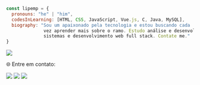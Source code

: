 ```javascript
const lipemp = {
  pronouns: "he" | "him",
  codesInLearning: [HTML, CSS, JavaScript, Vue.js, C, Java, MySQL],
  biography: "Sou um apaixonado pela tecnologia e estou buscando cada
              vez aprender mais sobre o ramo. Estudo análise e desenvolvimento de
              sistemas e desenvolvimento web full stack. Contate me."
}
```

![](https://github-readme-stats.vercel.app/api/top-langs/?username=lipemp&theme=dark&hide_border=true&include_all_commits=false&count_private=false&layout=compact)

🌐 Entre em contato:
<p align="left">
  <a target="blank" href="https://www.linkedin.com/in/felipe-münchen-panzenhagen/" alt="Linkedin">
  <img src="https://img.shields.io/badge/-Linkedin-0e76a8?style=flat-square&logo=Linkedin&logoColor=white&link=LINK-DO-SEU-LINKEDIN" /></a>

  <a href="https://api.whatsapp.com/send?phone=5554999125443" alt="WhatsApp">
  <img src="https://img.shields.io/badge/-WhatsApp-25d366?style=flat-square&labelColor=25d366&logo=whatsapp&logoColor=white&link=API-DO-SEU-WHATSAPP"/></a>

  <a href="https://www.instagram.com/lipemunchen/" alt="Instagram">
  <img src="https://img.shields.io/badge/-Instagram-DF0174?style=flat-square&labelColor=DF0174&logo=instagram&logoColor=white&link=LINK-DO-SEU-INSTAGRAM"/></a>
</p>  
